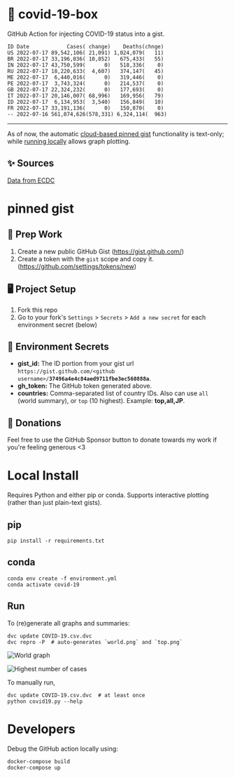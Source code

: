 # 🏥 covid-19-box

GitHub Action for injecting COVID-19 status into a gist.

```
ID Date            Cases( change)    Deaths(chnge)
US 2022-07-17 89,542,106( 21,091) 1,024,079(   11)
BR 2022-07-17 33,196,036( 10,852)   675,433(   55)
IN 2022-07-17 43,750,599(      0)   518,336(    0)
RU 2022-07-17 18,220,633(  4,607)   374,147(   45)
ME 2022-07-17  6,440,016(      0)   319,446(    0)
PE 2022-07-17  3,743,324(      0)   214,537(    0)
GB 2022-07-17 22,324,232(      0)   177,693(    0)
IT 2022-07-17 20,146,007( 68,996)   169,956(   79)
ID 2022-07-17  6,134,953(  3,540)   156,849(   10)
FR 2022-07-17 33,191,136(      0)   150,870(    0)
-- 2022-07-16 561,074,626(578,331) 6,324,114(  963)
```

---

As of now, the automatic [cloud-based pinned gist](#pinned-gist) functionality is text-only;
while [running locally](#local-install) allows graph plotting.

## ✨ Sources

[Data from ECDC](https://www.ecdc.europa.eu/en/publications-data/download-todays-data-geographic-distribution-covid-19-cases-worldwide)

# pinned gist

## 🎒 Prep Work
1. Create a new public GitHub Gist (https://gist.github.com/)
1. Create a token with the `gist` scope and copy it. (https://github.com/settings/tokens/new)

## 🖥 Project Setup
1. Fork this repo
1. Go to your fork's `Settings` > `Secrets` > `Add a new secret` for each environment secret (below)

## 🤫 Environment Secrets
- **gist_id:** The ID portion from your gist url `https://gist.github.com/<github username>/`**`37496a4e4c84aed9711fbe3ec560888a`**.
- **gh_token:** The GitHub token generated above.
- **countries:** Comma-separated list of country IDs. Also can use `all` (world summary), or `top` (10 highest). Example: **top,all,JP**.

## 💸 Donations

Feel free to use the GitHub Sponsor button to donate towards my work if you're feeling generous <3

# Local Install

Requires Python and either pip or conda. Supports interactive plotting (rather than just plain-text gists).

## pip

```
pip install -r requirements.txt
```

## conda

```
conda env create -f environment.yml
conda activate covid-19
```

## Run

To (re)generate all graphs and summaries:

```
dvc update COVID-19.csv.dvc
dvc repro -P  # auto-generates `world.png` and `top.png`
```

![World graph](world.png)

![Highest number of cases](top.png)

To manually run,

```
dvc update COVID-19.csv.dvc  # at least once
python covid19.py --help
```

# Developers

Debug the GitHub action locally using:

```
docker-compose build
docker-compose up
```
